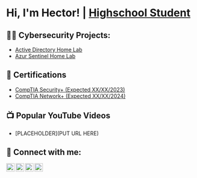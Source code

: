 <h1>Hi, I'm Hector! | <a href="www.linkedin.com/in/hector-garcia-431744276"> Highschool Student</a>

<h2>👨‍💻 Cybersecurity Projects:</h2>

  - [Active Directory Home Lab](https://github.com/HectorCyber/LABURL)
  - [Azur Sentinel Home Lab](https://github.com/HectorCyber/AzureSentinelLab/tree/main)
    
<h2>📄 Certifications</h2>

- [CompTIA Security+ (Expected XX/XX/2023)](https://www.comptia.org/certifications/security)
- [CompTIA Network+ (Expected XX/XX/2024)](https://www.comptia.org/certifications/network)

  
<h2>📺 Popular YouTube Videos</h2>

- [PLACEHOLDER](PUT URL HERE)


<h2> 👥 Connect with me:</h2>

[<img align="left" alt="HectorGarcia | YouTube" width="22px" src="https://cdn.jsdelivr.net/npm/simple-icons@v3/icons/youtube.svg" />][youtube]
[<img align="left" alt="HectorGarcia | Twitter" width="22px" src="https://cdn.jsdelivr.net/npm/simple-icons@v3/icons/twitter.svg" />][twitter]
[<img align="left" alt="HectorGarcia | LinkedIn" width="22px" src="https://cdn.jsdelivr.net/npm/simple-icons@v3/icons/linkedin.svg" />][linkedin]
[<img align="left" alt="HectorGarcia | Instagram" width="22px" src="https://cdn.jsdelivr.net/npm/simple-icons@v3/icons/instagram.svg" />][instagram]

[twitter]: https://twitter.com/joshmadakor
[youtube]: https://www.youtube.com/c/joshmadakor
[instagram]: https://www.instagram.com/joshmadakor/
[linkedin]: https://www.linkedin.com/in/hector-garcia-431744276
